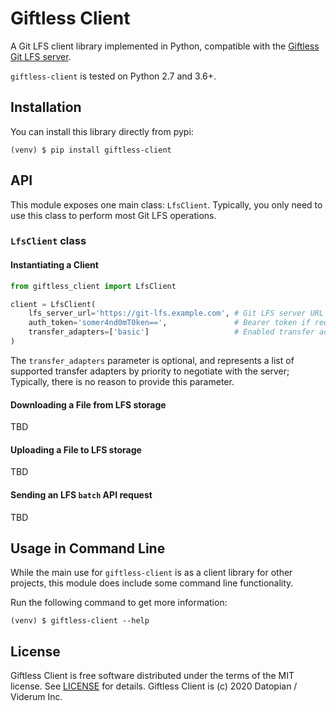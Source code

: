 Giftless Client
===============
A Git LFS client library implemented in Python, compatible with the [
Giftless Git LFS server](https://github.com/datopian/giftless). 

`giftless-client` is tested on Python 2.7 and 3.6+. 

Installation
------------
You can install this library directly from pypi:

```shell script
(venv) $ pip install giftless-client
```

API
---
This module exposes one main class: `LfsClient`. Typically, you only need to use this class to perform most 
Git LFS operations. 

### `LfsClient` class

#### Instantiating a Client
```python
from giftless_client import LfsClient

client = LfsClient(
    lfs_server_url='https://git-lfs.example.com', # Git LFS server URL
    auth_token='somer4nd0mT0ken==',               # Bearer token if required by the server (optional)
    transfer_adapters=['basic']                   # Enabled transfer adapters (optional)
)
```
The `transfer_adapters` parameter is optional, and represents a list of supported transfer adapters by priority
to negotiate with the server; Typically, there is no reason to provide this parameter.  

#### Downloading a File from LFS storage 

TBD

#### Uploading a File to LFS storage

TBD 

#### Sending an LFS `batch` API request

TBD

Usage in Command Line
---------------------
While the main use for `giftless-client` is as a client library for other projects, this module does include some 
command line functionality.

Run the following command to get more information:

```shell script
(venv) $ giftless-client --help
```

License
-------
Giftless Client is free software distributed under the terms of the MIT license. See [LICENSE](LICENSE) for details. 
Giftless Client is (c) 2020 Datopian / Viderum Inc.
